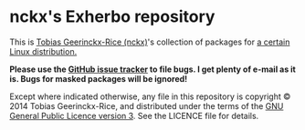 nckx's Exherbo repository
=========================

This is [Tobias Geerinckx-Rice (nckx)][contact]'s collection of packages
for [a certain Linux distribution.][exherbo]

**Please use the [GitHub issue tracker][tracker] to file bugs. I get
plenty of e-mail as it is. Bugs for masked packages will be ignored!**

  [contact]: mailto:tobias.geerinckx.rice@gmail.com
  [exherbo]: http://exherbo.org
  [tracker]: https://github.com/nckx/exherbo-repository-nckx/issues

Except where indicated otherwise, any file in this repository is copyright
© 2014 Tobias Geerinckx-Rice, and distributed under the terms of the
[GNU General Public Licence version 3][gnugpl3]. See the LICENCE file for
details.

  [gnugpl3]: http://gnu.org/copyleft/gpl.html
